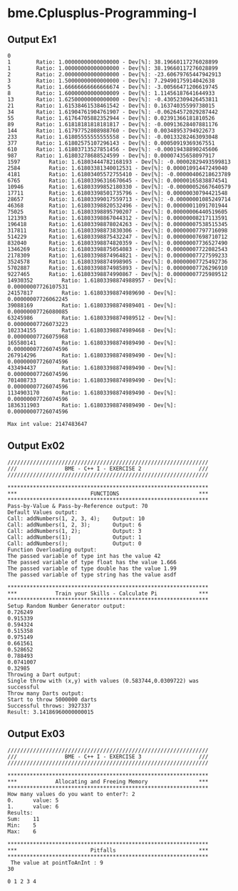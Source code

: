# bme.Cplusplus-Programming-I

## Output Ex1 ##
	
	0
	1		 Ratio: 1.00000000000000000 - Dev[%]: 38.19660117276028899
	1		 Ratio: 1.00000000000000000 - Dev[%]: 38.19660117276028899
	2		 Ratio: 2.00000000000000000 - Dev[%]: -23.60679765447942913
	3		 Ratio: 1.50000000000000000 - Dev[%]: 7.29490175914042638
	5		 Ratio: 1.66666666666666674 - Dev[%]: -3.00566471206619745
	8		 Ratio: 1.60000000000000009 - Dev[%]: 1.11456187641644933
	13		 Ratio: 1.62500000000000000 - Dev[%]: -0.43052309426453811
	21		 Ratio: 1.61538461538461542 - Dev[%]: 0.16374035599738015
	34		 Ratio: 1.61904761904761907 - Dev[%]: -0.06264572029287442
	55		 Ratio: 1.61764705882352944 - Dev[%]: 0.02391366181810526
	89		 Ratio: 1.61818181818181817 - Dev[%]: -0.00913628407881176
	144		 Ratio: 1.61797752808988760 - Dev[%]: 0.00348953794922673
	233		 Ratio: 1.61805555555555558 - Dev[%]: -0.00133282463093048
	377		 Ratio: 1.61802575107296143 - Dev[%]: 0.00050919369367551
	610		 Ratio: 1.61803713527851456 - Dev[%]: -0.00019438890245606
	987		 Ratio: 1.61803278688524599 - Dev[%]: 0.00007435658097917
	1597		 Ratio: 1.61803444782168193 - Dev[%]: -0.00002829493599813
	2584		 Ratio: 1.61803381340012531 - Dev[%]: 0.00001091447249040
	4181		 Ratio: 1.61803405572755410 - Dev[%]: -0.00000406218623789
	6765		 Ratio: 1.61803396316670645 - Dev[%]: 0.00000165838874541
	10946		 Ratio: 1.61803399852180330 - Dev[%]: -0.00000052667640579
	17711		 Ratio: 1.61803398501735796 - Dev[%]: 0.00000030794421548
	28657		 Ratio: 1.61803399017559713 - Dev[%]: -0.00000001085249714
	46368		 Ratio: 1.61803398820532496 - Dev[%]: 0.00000011091701944
	75025		 Ratio: 1.61803398895790207 - Dev[%]: 0.00000006440519605
	121393		 Ratio: 1.61803398867044312 - Dev[%]: 0.00000008217113591
	196418		 Ratio: 1.61803398878024263 - Dev[%]: 0.00000007538515345
	317811		 Ratio: 1.61803398873830306 - Dev[%]: 0.00000007797716098
	514229		 Ratio: 1.61803398875432247 - Dev[%]: 0.00000007698710712
	832040		 Ratio: 1.61803398874820359 - Dev[%]: 0.00000007736527490
	1346269		 Ratio: 1.61803398875054083 - Dev[%]: 0.00000007722082543
	2178309		 Ratio: 1.61803398874964821 - Dev[%]: 0.00000007727599233
	3524578		 Ratio: 1.61803398874998905 - Dev[%]: 0.00000007725492736
	5702887		 Ratio: 1.61803398874985893 - Dev[%]: 0.00000007726296910
	9227465		 Ratio: 1.61803398874990867 - Dev[%]: 0.00000007725989512
	14930352		 Ratio: 1.61803398874988957 - Dev[%]: 0.00000007726107531
	24157817		 Ratio: 1.61803398874989690 - Dev[%]: 0.00000007726062245
	39088169		 Ratio: 1.61803398874989401 - Dev[%]: 0.00000007726080085
	63245986		 Ratio: 1.61803398874989512 - Dev[%]: 0.00000007726073223
	102334155		 Ratio: 1.61803398874989468 - Dev[%]: 0.00000007726075968
	165580141		 Ratio: 1.61803398874989490 - Dev[%]: 0.00000007726074596
	267914296		 Ratio: 1.61803398874989490 - Dev[%]: 0.00000007726074596
	433494437		 Ratio: 1.61803398874989490 - Dev[%]: 0.00000007726074596
	701408733		 Ratio: 1.61803398874989490 - Dev[%]: 0.00000007726074596
	1134903170		 Ratio: 1.61803398874989490 - Dev[%]: 0.00000007726074596
	1836311903		 Ratio: 1.61803398874989490 - Dev[%]: 0.00000007726074596

	Max int value: 2147483647
	
## Output Ex02 ##

	///////////////////////////////////////////////////////////////
	///               BME - C++ I - EXERCISE 2                  ///
	///////////////////////////////////////////////////////////////

	***************************************************************
	***                       FUNCTIONS                         ***
	***************************************************************
	Pass-by-Value & Pass-by-Reference output: 70
	Default Values output:
	Call: addNumbers(1, 2, 3, 4);    Output: 10
	Call: addNumbers(1, 2, 3);       Output: 6
	Call: addNumbers(1, 2);          Output: 3
	Call: addNumbers(1);             Output: 1
	Call: addNumbers();              Output: 0
	Function Overloading output:
	The passed variable of type int has the value 42
	The passed variable of type float has the value 1.666
	The passed variable of type double has the value 1.99
	The passed variable of type string has the value asdf

	***************************************************************
	***            Train your Skills - Calculate Pi             ***
	***************************************************************
	Setup Random Number Generator output:
	0.726249
	0.915339
	0.594324
	0.515358
	0.975149
	0.661561
	0.528652
	0.788493
	0.0741007
	0.32985
	Throwing a Dart output:
	Single throw with (x,y) with values (0.583744,0.0309722) was successful
	Throw many Darts output:
	Start to throw 5000000 darts
	Successful throws: 3927337
	Result: 3.14186960000000015

## Output Ex03 ##

	///////////////////////////////////////////////////////////////
	///               BME - C++ I - EXERCISE 3                  ///
	///////////////////////////////////////////////////////////////

	***************************************************************
	***            Allocating and Freeing Memory                ***
	***************************************************************
	How many values do you want to enter?: 2
	0.      value: 5
	1.      value: 6
	Results:
	Sum:    11
	Min:    5
	Max:    6

	***************************************************************
	***                       Pitfalls                          ***
	***************************************************************
	 The value at pointToAnInt : 9
	30

	0 1 2 3 4